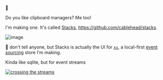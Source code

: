 👋

Do you like clipboard managers? Me too!

I'm making one. It's called [Stacks](https://stacks.cross.stream), https://github.com/cablehead/stacks.

![image](https://github.com/user-attachments/assets/f69cf280-adb3-4568-b6ae-3b0eb5c99092)

 🤫 don't tell anyone, but Stacks is actually the UI for [`xs`](https://github.com/cablehead/xs), a local-first [event sourcing](https://martinfowler.com/eaaDev/EventSourcing.html) store I'm making.

Kinda like sqlite, but for event streams

[![crossing the streams](https://github.com/user-attachments/assets/2bcaee6a-eb86-4da6-b2d3-0cac8a034811)](https://github.com/cablehead/xs)
